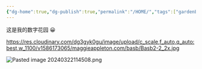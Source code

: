 ```yaml
---
{"dg-home":true,"dg-publish":true,"permalink":"/HOME/","tags":["gardenEntry"],"dgPassFrontmatter":true}
---
```



这是我的数字花园 😀 

https://res.cloudinary.com/dg3gyk0gu/image/upload/c_scale,f_auto,q_auto:best,w_1100/v1586173065/maggieappleton.com/basb/Basb2-2_2x.jpg

![Pasted image 20240322114508.png](/img/user/Pasted%20image%2020240322114508.png)


